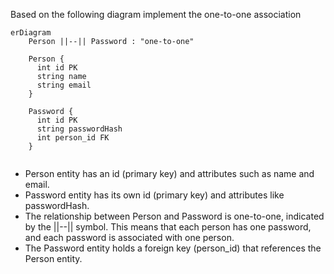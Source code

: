 Based on the following diagram implement the one-to-one association

```mermaid
erDiagram
    Person ||--|| Password : "one-to-one"
    
    Person {
      int id PK
      string name
      string email
    }

    Password {
      int id PK
      string passwordHash
      int person_id FK
    }


```
- Person entity has an id (primary key) and attributes such as name and email.
- Password entity has its own id (primary key) and attributes like passwordHash.
- The relationship between Person and Password is one-to-one, indicated by the ||--|| symbol.
  This means that each person has one password, and each password is associated with one person.
- The Password entity holds a foreign key (person_id) that references the Person entity.
